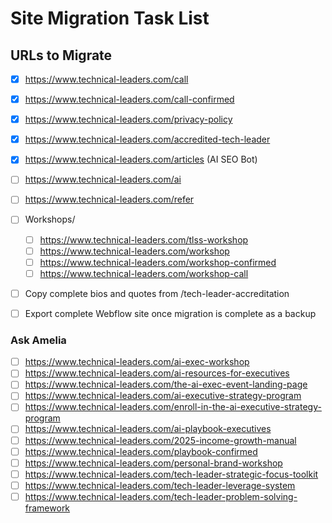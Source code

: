 # Site Migration Task List

## URLs to Migrate

- [x] https://www.technical-leaders.com/call
- [x] https://www.technical-leaders.com/call-confirmed
- [x] https://www.technical-leaders.com/privacy-policy
- [x] https://www.technical-leaders.com/accredited-tech-leader
- [x] https://www.technical-leaders.com/articles (AI SEO Bot)
- [ ] https://www.technical-leaders.com/ai
- [ ] https://www.technical-leaders.com/refer


- [ ] Workshops/
    - [ ] https://www.technical-leaders.com/tlss-workshop
    - [ ] https://www.technical-leaders.com/workshop
    - [ ] https://www.technical-leaders.com/workshop-confirmed
    - [ ] https://www.technical-leaders.com/workshop-call

- [ ] Copy complete bios and quotes from /tech-leader-accreditation
- [ ] Export complete Webflow site once migration is complete as a backup

### Ask Amelia
- [ ] https://www.technical-leaders.com/ai-exec-workshop
- [ ] https://www.technical-leaders.com/ai-resources-for-executives
- [ ] https://www.technical-leaders.com/the-ai-exec-event-landing-page
- [ ] https://www.technical-leaders.com/ai-executive-strategy-program
- [ ] https://www.technical-leaders.com/enroll-in-the-ai-executive-strategy-program
- [ ] https://www.technical-leaders.com/ai-playbook-executives
- [ ] https://www.technical-leaders.com/2025-income-growth-manual
- [ ] https://www.technical-leaders.com/playbook-confirmed
- [ ] https://www.technical-leaders.com/personal-brand-workshop
- [ ] https://www.technical-leaders.com/tech-leader-strategic-focus-toolkit
- [ ] https://www.technical-leaders.com/tech-leader-leverage-system
- [ ] https://www.technical-leaders.com/tech-leader-problem-solving-framework